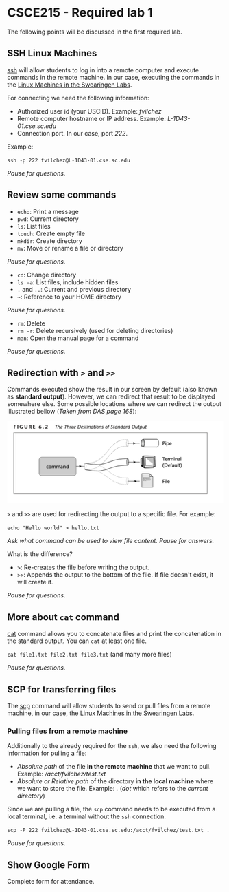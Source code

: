 # CSCE215 - Required lab 1

The following points will be discussed in the first required lab.

## SSH Linux Machines

[ssh](https://linux.die.net/man/1/ssh) will allow students to log in into a remote computer and execute commands in the remote machine. In our case, executing the commands in the [Linux Machines in the Swearingen Labs](https://cse.sc.edu/resources/workstations).

For connecting we need the following information:
- Authorized user id (your USCID). Example: *fvilchez*
- Remote computer hostname or IP address. Example: *L<span>-1D43-01.cs</span>e.s<span>c.edu</span>*
- Connection port. In our case, port *222*.

Example:

`ssh -p 222 fvilchez@L-1D43-01.cse.sc.edu`

*Pause for questions.*

## Review some commands

- `echo`: Print a message
- `pwd`: Current directory
- `ls`: List files
- `touch`: Create empty file
- `mkdir`: Create directory
- `mv`: Move or rename a file or directory

*Pause for questions.*

- `cd`: Change directory
- `ls -a`: List files, include hidden files
- `.` and `..`: Current and previous directory
- `~`: Reference to your HOME directory

*Pause for questions.*

- `rm`: Delete
- `rm -r`: Delete recursively (used for deleting directories)
- `man`: Open the manual page for a command

*Pause for questions.*

## Redirection with `>` and `>>`

Commands executed show the result in our screen by default (also known as **standard output**). However, we can redirect that result to be displayed somewhere else. Some possible locations where we can redirect the output illustrated bellow (*Taken from DAS page 168*):

![](./stdoutput.png)

`>` and `>>` are used for redirecting the output to a specific file. For example:

`echo "Hello world" > hello.txt`

*Ask what command can be used to view file content. Pause for answers.*

What is the difference?

- `>`: Re-creates the file before writing the output.
- `>>`: Appends the output to the bottom of the file. If file doesn't exist, it will create it.

*Pause for questions.*

## More about `cat` command

[cat](https://www.man7.org/linux/man-pages/man1/cat.1.html) command allows you to concatenate files and print the concatenation in the standard output. You can `cat` at least one file.

`cat file1.txt file2.txt file3.txt` (and many more files)

*Pause for questions.*

## SCP for transferring files

The [scp](https://linux.die.net/man/1/scp) command will allow students to send or pull files from a remote machine, in our case, the [Linux Machines in the Swearingen Labs](https://cse.sc.edu/resources/workstations).

### Pulling files from a remote machine

Additionally to the already required for the `ssh`, we also need the following information for pulling a file:

- *Absolute path* of the file **in the remote machine** that we want to pull. Example: */acct/fvilchez/test.txt*
- *Absolute or Relative path* of the directory **in the local machine** where we want to store the file. Example: *.* (*dot* which refers to the *current directory*)

Since we are pulling a file, the `scp` command needs to be executed from a local terminal, i.e. a terminal without the `ssh` connection.

`scp -P 222 fvilchez@L-1D43-01.cse.sc.edu:/acct/fvilchez/test.txt .`

*Pause for questions.*

<!-- ### Sending a file to a remote machine

Same logic applies but we need to switch the order of the arguments. First we specify the location of the file in the local machine, and after it the location of the file in the remote machine. In the following example, the file *./test.txt* is sent to the home directory of the remote machine.

`scp -P 222 ./test.txt fvilchez@L-1D43-01.cse.sc.edu:~`

*Pause for questions.* -->


## Show Google Form

Complete form for attendance.

<!-- https://docs.google.com/forms/d/e/1FAIpQLSeW5WzcUTO6u-GEYsBwlhnme-6PUTmijWv85Ziu2ZhCVAJepg/viewform -->